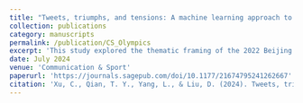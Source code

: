 ```yaml
---
title: "Tweets, triumphs, and tensions: A machine learning approach to decoding multi-tier thematic framing of the 2022 Beijing Winter Olympics on social media"
collection: publications
category: manuscripts
permalink: /publication/CS_Olympics
excerpt: 'This study explored the thematic framing of the 2022 Beijing Winter Olympics on X (Twitter), examining how these thematic frames and audience engagement varied across various content creator tiers—mega, macro, micro, and nano content creators—throughout the year surrounding the event. Through the lens of the framing theory, we employed LDA topic modeling and identified three dominant thematic frames: athletic achievements and competition results, international participation dynamics including boycotts and diplomatic engagements, and geopolitical undertones reflecting on the host nation and global conflicts. A noticeable relationship between thematic frames and engagement levels was observed consistently across creator tiers, with athleticism and contest outcomes garnering sustained attention, underscoring its pivotal role in event discussions. Moreover, our findings revealed unique engagement patterns across creator tiers. Mega creators amplified reactions to sports achievements. Macro creators displayed varied engagement, suggesting responsiveness to ongoing events. Micro creators saw fluctuating engagement with a focus on geopolitical issues. Nano creators actively engaged with both sports achievements and political discussions. Overall, the study illuminates the complexities of media representations and audience perceptions, while dissecting the impactful role played by different tiers of content creators in driving public engagement with a global sporting spectacle.'
date: July 2024
venue: 'Communication & Sport'
paperurl: 'https://journals.sagepub.com/doi/10.1177/21674795241262667'
citation: 'Xu, C., Qian, T. Y., Yang, L., & Liu, D. (2024). Tweets, triumphs, and tensions: A machine learning approach to decoding multi-tier thematic framing of the 2022 Beijing Winter Olympics on social media. <i>Communication & Sport</i>.'
---
```

